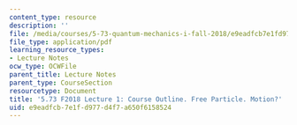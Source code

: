 ```yaml
---
content_type: resource
description: ''
file: /media/courses/5-73-quantum-mechanics-i-fall-2018/e9eadfcb7e1fd977d4f7a650f6158524_MIT5_73F18_Lec1.pdf
file_type: application/pdf
learning_resource_types:
- Lecture Notes
ocw_type: OCWFile
parent_title: Lecture Notes
parent_type: CourseSection
resourcetype: Document
title: '5.73 F2018 Lecture 1: Course Outline. Free Particle. Motion?'
uid: e9eadfcb-7e1f-d977-d4f7-a650f6158524
---
```

